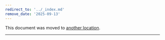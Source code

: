 ```yaml
---
redirect_to: '../_index.md'
remove_date: '2025-09-13'
---
```


<!-- markdownlint-disable -->

This document was moved to [another location](../_index.md).

<!-- This redirect file can be deleted after <2025-09-13>. -->
<!-- Redirects that point to other docs in the same project expire in three months. -->
<!-- Redirects that point to docs in a different project or site (for example, link is not relative and starts with `https:`) expire in one year. -->
<!-- Before deletion, see: https://docs.gitlab.com/development/documentation/redirects -->
---

